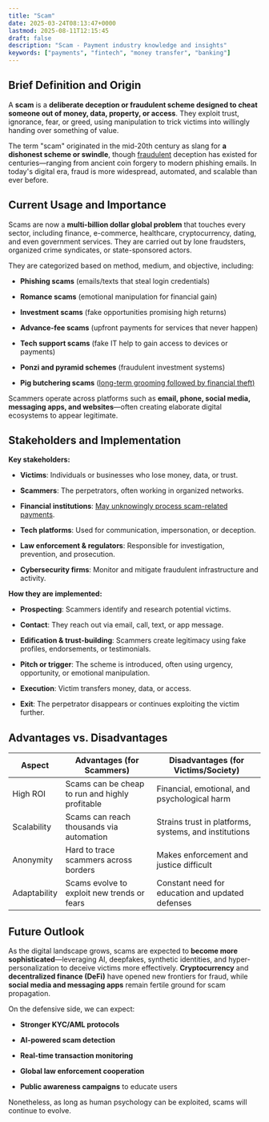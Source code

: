 ```yaml
---
title: "Scam"
date: 2025-03-24T08:13:47+0000
lastmod: 2025-08-11T12:15:45
draft: false
description: "Scam - Payment industry knowledge and insights"
keywords: ["payments", "fintech", "money transfer", "banking"]
---
```


## Brief Definition and Origin

A **scam** is a **deliberate deception or fraudulent scheme designed to cheat someone out of money, data, property, or access**. They exploit trust, ignorance, fear, or greed, using manipulation to trick victims into willingly handing over something of value.

The term "scam" originated in the mid-20th century as slang for **a dishonest scheme or swindle**, though [fraudulent](https://faisalkhanllc.xyz/resources/payments-wiki/f/fraudster/) deception has existed for centuries—ranging from ancient coin forgery to modern phishing emails. In today's digital era, fraud is more widespread, automated, and scalable than ever before.

## Current Usage and Importance

Scams are now a **multi-billion dollar global problem** that touches every sector, including finance, e-commerce, healthcare, cryptocurrency, dating, and even government services. They are carried out by lone fraudsters, organized crime syndicates, or state-sponsored actors.

They are categorized based on method, medium, and objective, including:

- **Phishing scams** (emails/texts that steal login credentials)

- **Romance scams** (emotional manipulation for financial gain)

- **Investment scams** (fake opportunities promising high returns)

- **Advance-fee scams** (upfront payments for services that never happen)

- **Tech support scams** (fake IT help to gain access to devices or payments)

- **Ponzi and pyramid schemes** (fraudulent investment systems)

- **Pig butchering scams** ([long-term grooming followed by financial theft)](https://faisalkhanllc.xyz/resources/payments-wiki/p/what-is-pig-butchering-romance-scam/)

Scammers operate across platforms such as **email, phone, social media, messaging apps, and websites**—often creating elaborate digital ecosystems to appear legitimate.

## Stakeholders and Implementation

**Key stakeholders:**

- **Victims**: Individuals or businesses who lose money, data, or trust.

- **Scammers**: The perpetrators, often working in organized networks.

- **Financial institutions**: [May unknowingly process scam-related payments](https://faisalkhanllc.xyz/resources/payments-wiki/f/financial-institution-fi/).

- **Tech platforms**: Used for communication, impersonation, or deception.

- **Law enforcement & regulators**: Responsible for investigation, prevention, and prosecution.

- **Cybersecurity firms**: Monitor and mitigate fraudulent infrastructure and activity.

**How they are implemented:**

- **Prospecting**: Scammers identify and research potential victims.

- **Contact**: They reach out via email, call, text, or app message.

- **Edification & trust-building**: Scammers create legitimacy using fake profiles, endorsements, or testimonials.

- **Pitch or trigger**: The scheme is introduced, often using urgency, opportunity, or emotional manipulation.

- **Execution**: Victim transfers money, data, or access.

- **Exit**: The perpetrator disappears or continues exploiting the victim further.

## Advantages vs. Disadvantages

| **Aspect** | **Advantages (for Scammers)** | **Disadvantages (for Victims/Society)** |
| --- | --- | --- |
| High ROI | Scams can be cheap to run and highly profitable | Financial, emotional, and psychological harm |
| Scalability | Scams can reach thousands via automation | Strains trust in platforms, systems, and institutions |
| Anonymity | Hard to trace scammers across borders | Makes enforcement and justice difficult |
| Adaptability | Scams evolve to exploit new trends or fears | Constant need for education and updated defenses |

## Future Outlook

As the digital landscape grows, scams are expected to **become more sophisticated**—leveraging AI, deepfakes, synthetic identities, and hyper-personalization to deceive victims more effectively. **Cryptocurrency** and **decentralized finance (DeFi)** have opened new frontiers for fraud, while **social media and messaging apps** remain fertile ground for scam propagation.

On the defensive side, we can expect:

- **Stronger KYC/AML protocols**

- **AI-powered scam detection**

- **Real-time transaction monitoring**

- **Global law enforcement cooperation**

- **Public awareness campaigns** to educate users

Nonetheless, as long as human psychology can be exploited, scams will continue to evolve.